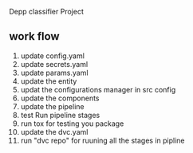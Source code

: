 Depp classifier Project

## work flow 

1. update config.yaml
2. update secrets.yaml
3. update params.yaml
4. update the entity
5. updat the configurations manager in src config
6. update the components
7. update the pipeline
8. test Run pipeline stages
9. run tox for testing you package
10. update the dvc.yaml
11. run "dvc repo" for ruuning all the stages in pipline
